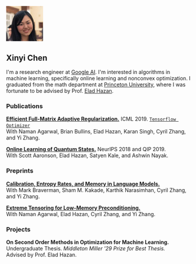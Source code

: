 <img src="/assets/photo_1.jpg" width="100"/>

## Xinyi Chen

I'm a research engineer at [Google AI](https://ai.google/research/). I'm interested in algorithms in machine learning, specifically online learning and nonconvex optimization. I graduated from the math department at [Princeton University](https://www.princeton.edu/), where I was fortunate to be advised by Prof. [Elad Hazan](https://www.cs.princeton.edu/~ehazan/). 


### Publications

[**Efficient Full-Matrix Adaptive Regularization.**](https://arxiv.org/abs/1806.02958) ICML 2019. [`Tensorflow Optimizer`](https://www.tensorflow.org/api_docs/python/tf/contrib/opt/GGTOptimizer)  
With Naman Agarwal, Brian Bullins, Elad Hazan, Karan Singh, Cyril Zhang, and Yi Zhang.

[**Online Learning of Quantum States.**](https://arxiv.org/abs/1802.09025) NeurIPS 2018 and QIP 2019.  
With Scott Aaronson, Elad Hazan, Satyen Kale, and Ashwin Nayak.

### Preprints
[**Calibration, Entropy Rates, and Memory in Language Models.**](https://arxiv.org/abs/1906.05664)       
With Mark Braverman, Sham M. Kakade, Karthik Narasimhan, Cyril Zhang, and Yi Zhang.

[**Extreme Tensoring for Low-Memory Preconditioning.**](https://arxiv.org/abs/1902.04620)       
With Naman Agarwal, Elad Hazan, Cyril Zhang, and Yi Zhang.

### Projects
**On Second Order Methods in Optimization for Machine Learning.** Undergraduate Thesis. _Middleton Miller '29 Prize for Best Thesis._  
Advised by Prof. Elad Hazan.
